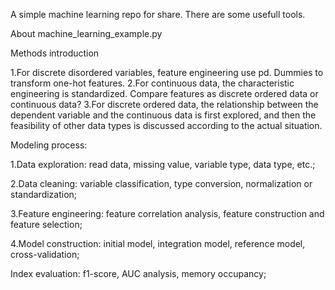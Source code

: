 A simple machine learning repo for share. There are some usefull tools.

About machine_learning_example.py

Methods introduction

   1.For discrete disordered variables, feature engineering use pd. Dummies to transform one-hot features.
   2.For continuous data, the characteristic engineering is standardized. Compare features as discrete ordered data or continuous data?
   3.For discrete ordered data, the relationship between the dependent variable and the continuous data is first explored, and then the feasibility of other data types is discussed according to the actual situation.

Modeling process:

   1.Data exploration: read data, missing value, variable type, data type, etc.;
  
   2.Data cleaning: variable classification, type conversion, normalization or standardization;
  
   3.Feature engineering: feature correlation analysis, feature construction and feature selection;
  
   4.Model construction: initial model, integration model, reference model, cross-validation;
  
  Index evaluation: f1-score, AUC analysis, memory occupancy;
  
